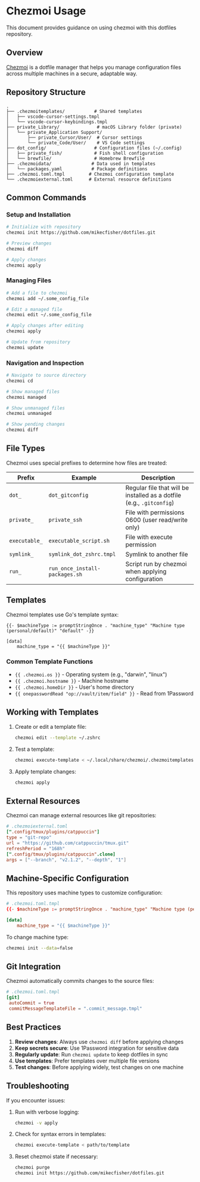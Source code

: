 # Chezmoi Usage

This document provides guidance on using chezmoi with this dotfiles repository.

## Overview

[Chezmoi](https://www.chezmoi.io/) is a dotfile manager that helps you manage configuration files across multiple machines in a secure, adaptable way.

## Repository Structure

```
.
├── .chezmoitemplates/           # Shared templates
│   ├── vscode-cursor-settings.tmpl
│   └── vscode-cursor-keybindings.tmpl
├── private_Library/              # macOS Library folder (private)
│   └── private_Application Support/
│       ├── private_Cursor/User/  # Cursor settings
│       └── private_Code/User/    # VS Code settings
├── dot_config/                  # Configuration files (~/.config)
│   ├── private_fish/            # Fish shell configuration
│   └── brewfile/                # Homebrew Brewfile
├── .chezmoidata/               # Data used in templates
│   └── packages.yaml           # Package definitions
├── .chezmoi.toml.tmpl         # Chezmoi configuration template
└── .chezmoiexternal.toml      # External resource definitions
```

## Common Commands

### Setup and Installation

```bash
# Initialize with repository
chezmoi init https://github.com/mikecfisher/dotfiles.git

# Preview changes
chezmoi diff

# Apply changes
chezmoi apply
```

### Managing Files

```bash
# Add a file to chezmoi
chezmoi add ~/.some_config_file

# Edit a managed file
chezmoi edit ~/.some_config_file

# Apply changes after editing
chezmoi apply

# Update from repository
chezmoi update
```

### Navigation and Inspection

```bash
# Navigate to source directory
chezmoi cd

# Show managed files
chezmoi managed

# Show unmanaged files
chezmoi unmanaged

# Show pending changes
chezmoi diff
```

## File Types

Chezmoi uses special prefixes to determine how files are treated:

| Prefix | Example | Description |
|--------|---------|-------------|
| `dot_` | `dot_gitconfig` | Regular file that will be installed as a dotfile (e.g., `.gitconfig`) |
| `private_` | `private_ssh` | File with permissions 0600 (user read/write only) |
| `executable_` | `executable_script.sh` | File with execute permission |
| `symlink_` | `symlink_dot_zshrc.tmpl` | Symlink to another file |
| `run_` | `run_once_install-packages.sh` | Script run by chezmoi when applying configuration |

## Templates

Chezmoi templates use Go's template syntax:

```
{{- $machineType := promptStringOnce . "machine_type" "Machine type (personal/default)" "default" -}}

[data]
    machine_type = "{{ $machineType }}"
```

### Common Template Functions

- `{{ .chezmoi.os }}` - Operating system (e.g., "darwin", "linux")
- `{{ .chezmoi.hostname }}` - Machine hostname
- `{{ .chezmoi.homeDir }}` - User's home directory
- `{{ onepasswordRead "op://vault/item/field" }}` - Read from 1Password

## Working with Templates

1. Create or edit a template file:
   ```bash
   chezmoi edit --template ~/.zshrc
   ```

2. Test a template:
   ```bash
   chezmoi execute-template < ~/.local/share/chezmoi/.chezmoitemplates/template-name.tmpl
   ```

3. Apply template changes:
   ```bash
   chezmoi apply
   ```

## External Resources

Chezmoi can manage external resources like git repositories:

```toml
# .chezmoiexternal.toml
[".config/tmux/plugins/catppuccin"]
type = "git-repo"
url = "https://github.com/catppuccin/tmux.git"
refreshPeriod = "168h"
[".config/tmux/plugins/catppuccin".clone]
args = ["--branch", "v2.1.2", "--depth", "1"]
```

## Machine-Specific Configuration

This repository uses machine types to customize configuration:

```toml
# .chezmoi.toml.tmpl
{{- $machineType := promptStringOnce . "machine_type" "Machine type (personal/default)" "default" -}}

[data]
    machine_type = "{{ $machineType }}"
```

To change machine type:
```bash
chezmoi init --data=false
```

## Git Integration

Chezmoi automatically commits changes to the source files:

```toml
# .chezmoi.toml.tmpl
[git]
 autoCommit = true
 commitMessageTemplateFile = ".commit_message.tmpl"
```

## Best Practices

1. **Review changes**: Always use `chezmoi diff` before applying changes
2. **Keep secrets secure**: Use 1Password integration for sensitive data
3. **Regularly update**: Run `chezmoi update` to keep dotfiles in sync
4. **Use templates**: Prefer templates over multiple file versions
5. **Test changes**: Before applying widely, test changes on one machine

## Troubleshooting

If you encounter issues:

1. Run with verbose logging:
   ```bash
   chezmoi -v apply
   ```

2. Check for syntax errors in templates:
   ```bash
   chezmoi execute-template < path/to/template
   ```

3. Reset chezmoi state if necessary:
   ```bash
   chezmoi purge
   chezmoi init https://github.com/mikecfisher/dotfiles.git
   ```